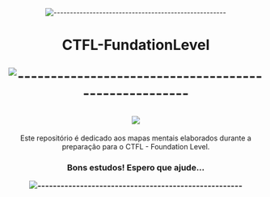 
<div align="center">

![-----------------------------------------------------](https://raw.githubusercontent.com/andreasbm/readme/master/assets/lines/rainbow.png)

<h1> CTFL-FundationLevel 

![-----------------------------------------------------](https://raw.githubusercontent.com/andreasbm/readme/master/assets/lines/rainbow.png)

<img src="https://media.giphy.com/media/JszKEk8vNGtCXehi7w/giphy.gif" >

</h1>
<p>

Este repositório é dedicado aos mapas mentais elaborados durante a preparação para o CTFL - Foundation Level. 

<h3> Bons estudos! Espero que ajude...

![-----------------------------------------------------](https://raw.githubusercontent.com/andreasbm/readme/master/assets/lines/rainbow.png)
</div>


